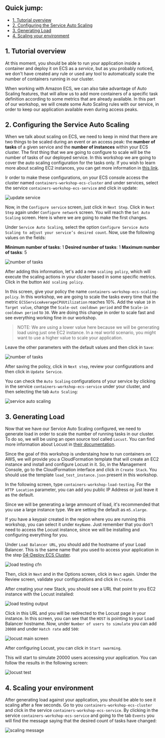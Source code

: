 ## Quick jump:

* [1. Tutorial overview](/06-AutoScaling#1-tutorial-overview)
* [2. Configuring the Service Auto Scaling](/06-AutoScaling#2-configuring-the-service-auto-scaling)
* [3. Generating Load](/06-AutoScaling#3-generating-load)
* [4. Scaling your environment](/06-AutoScaling#4-scaling-your-environment)

## 1. Tutorial overview

At this moment, you should be able to run your application inside a container and deploy it on ECS as a *service*, but as you probably noticed, we don't have created any rule or used any tool to automatically scale the number of containers running in our cluster.

When working with Amazon ECS, we can also take advantage of Auto Scaling features, that will allow us to add more containers of a specific task definition according to some metrics that are already available. In this part of our workshop, we will create some Auto Scaling rules with our service, in order to keep our application available even during access peaks.

## 2. Configuring the Service Auto Scaling

When we talk about scaling on ECS, we need to keep in mind that there are two things to be scaled during an event or an access peak: the **number of tasks** of a given service and the **number of instances** within your ECS cluster. The first thing that we are going to configure to scale will be the number of tasks of our deployed service. In this workshop we are going to cover the auto scaling configuration for the tasks only. If you wish to learn more about scaling EC2 instances, you can get more information in [this link](https://aws.amazon.com/pt/autoscaling/).

Ir order to make these configurations, on your ECS console access the cluster named `containers-workshop-ecs-cluster` and under services, select the service `containers-workshop-ecs-service` and click in update:

![update service](/06-AutoScaling/images/update_service.png)

Now, in the `Configure service` screen, just click in `Next Step`. Click in `Next Step` again under `Configure network` screen. You will reach the `Set Auto Scaling` screen. Here is where we are going to make the first changes.

Under `Service Auto Scaling`, select the option `Configure Service Auto Scaling to adjust your service’s desired count`. Now, use the following values on the fields:

**Minimum number of tasks**: 1
**Desired number of tasks**: 1
**Maximum number of tasks**: 5

![number of tasks](/06-AutoScaling/images/number_of_tasks.png)

After adding this information, let's add a new `scaling policy`, which will execute the scaling actions in your cluster based in some specific metrics. Click in the button `Add scaling policy`.

In this screen, give your policy the name `containers-workshop-ecs-scaling-policy`. In this workshop, we are going to scale the tasks every time that the metric `ECSServiceAverageCPUUtilization` reaches 10%. Add the value `10` in `Target value`, change the `Scale-out cooldown period` and the `Scale-in cooldown period` to `30`. We are doing this change in order to scale fast and see everything working fine in our workshop.

>NOTE: We are using a lower value here because we will be generating load using just one EC2 instance. In a real world scenario, you might want to use a higher value to scale your application.

Leave the other parameters with the default values and then click in `Save`:

![number of tasks](/06-AutoScaling/images/ecs_scaling_policy.png)

After saving the policy, click in `Next step`, review your configurations and then click in `Update Service`.

You can check the `Auto Scaling` configurations of your service by clicking in the service `containers-workshop-ecs-service` under your cluster, and then selecting the tab `Auto Scaling`:

![service auto scaling](/06-AutoScaling/images/service_auto_scaling.png)

## 3. Generating Load

Now that we have our Service Auto Scaling configured, we need to generate load in order to scale the number of running tasks in our cluster. To do so, we will be using an open source tool called `Locust`. You can find more information about Locust in [their documentation](https://docs.locust.io/en/stable/).

Since the goal of this workshop is understaing how to run containers on AWS, we will provide you a CloudFormation template that will create an EC2 instance and install and configure Locust in it. So, in the Management Console, go to the CloudFormation interface and click in `Create Stack`. You should use the template `load_test_instance.json` present in this workshop.

In the following screen, type `containers-workshop-load-testing`. For the `HTTP Location` parameter, you can add you public IP Address or just leave it as the default.

Since we will be generating a large ammount of load, it's recommended that you use a large instance type. We are setting the default as `m5.xlarge`.

If you have a keypair created in the region where you are running this workshop, you can select it under `KeyName`. Just remember that you don't need to access the Locust instance, since we will be installing and configuring everything for you.

Under `Load Balancer URL`, you should add the hostname of your Load Balancer. This is the same name that you used to access your application in the step [04-Deploy ECS Cluster](/04-DeployEcsCluster#6-testing-our-service-deployments-from-the-console-and-the-alb).

![load testing cfn](/06-AutoScaling/images/load_test_cfn.png)

Then, click in `Next` and in the Options screen, click in `Next` again. Under the Review screen, validate your configurations and click in `Create`.

After creating your new Stack, you should see a URL that point to you EC2 instance with the Locust installed:

![load testing output](/06-AutoScaling/images/load_test_output.png)

Click in this URL and you will be redirected to the Locust page in your instance. In this screen, you can see that the `HOST` is pointing to your Load Balancer hostname. Now, under `Number of users to simulate` you can add `20000` and under `Hatch rate` add `500`:

![locust main screen](/06-AutoScaling/images/locust_main_screen.png)

After configuring Locust, you can click in `Start swarming`.

This will start to simulate 20000 users accessing your application. You can follow the results in the following screen:

![locust test](/06-AutoScaling/images/locust_test.png)

## 4. Scaling your environment

After generating load against your application, you should be able to see it scaling after a few seconds. Go to you `containers-workshop-ecs-cluster` and click in the service `containers-workshop-ecs-service`. By clicking in the service `containers-workshop-ecs-service` and going to the tab `Events` you will find the message saying that the desired count of tasks have changed:

![scaling message](/06-AutoScaling/images/scaling_message.png)